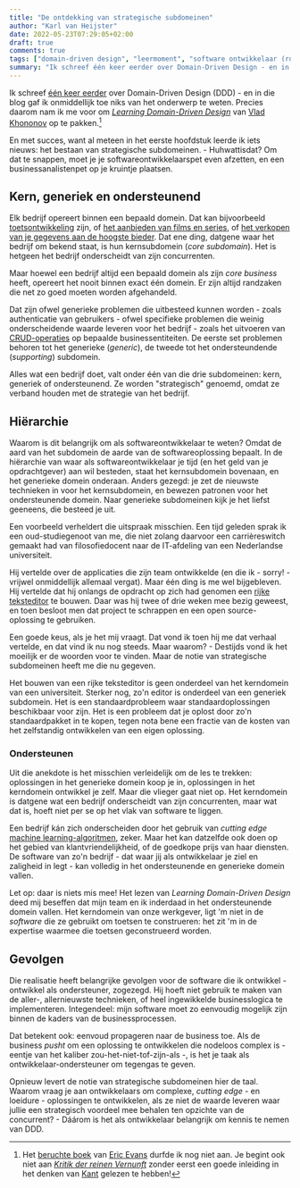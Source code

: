 ```yaml
---
title: "De ontdekking van strategische subdomeinen"
author: "Karl van Heijster"
date: 2022-05-23T07:29:05+02:00
draft: true
comments: true
tags: ["domain-driven design", "leermoment", "software ontwikkelaar (rol)", "strategische subdomeinen", "verantwoordelijkheid", "waarde"]
summary: "Ik schreef één keer eerder over Domain-Driven Design - en in die blog gaf ik onmiddellijk toe niks van het onderwerp te weten. Precies daarom nam ik me voor om *Learning Domain-Driven Design* van Vlad Khononov op te pakken. En met succes, want al meteen in het eerste hoofdstuk leerde ik iets nieuws: het bestaan van strategische subdomeinen."
---
```


Ik schreef [één keer eerder](/blog/21/08/domain-driven-design-en-ludwig-wittgenstein/) over Domain-Driven Design (DDD) - en in die blog gaf ik onmiddellijk toe niks van het onderwerp te weten. Precies daarom nam ik me voor om [*Learning Domain-Driven Design*](https://www.oreilly.com/library/view/learning-domain-driven-design/9781098100124/) van [Vlad Khononov](https://vladikk.com/) op te pakken.[^1]


En met succes, want al meteen in het eerste hoofdstuk leerde ik iets nieuws: het bestaan van strategische subdomeinen. - Huhwattisdat? Om dat te snappen, moet je je softwareontwikkelaarspet even afzetten, en een businessanalistenpet op je kruintje plaatsen. 


## Kern, generiek en ondersteunend


Elk bedrijf opereert binnen een bepaald domein. Dat kan bijvoorbeeld [toetsontwikkeling](https://www.cito.nl/) zijn, of [het aanbieden van films en series](https://www.netflix.com/nl/), of [het verkopen van je gegevens aan de hoogste bieder](https://www.facebook.com/). Dat ene ding, datgene waar het bedrijf om bekend staat, is hun kernsubdomein (*core subdomain*). Het is hetgeen het bedrijf onderscheidt van zijn concurrenten.


Maar hoewel een bedrijf altijd een bepaald domein als zijn *core business* heeft, opereert het nooit binnen exact één domein. Er zijn altijd randzaken die net zo goed moeten worden afgehandeld. 


Dat zijn ofwel generieke problemen die uitbesteed kunnen worden - zoals authenticatie van gebruikers - ofwel specifieke problemen die weinig onderscheidende waarde leveren voor het bedrijf - zoals het uitvoeren van [CRUD-operaties](https://en.wikipedia.org/wiki/Create,_read,_update_and_delete) op bepaalde businessentiteiten. De eerste set problemen behoren tot het generieke (*generic*), de tweede tot het ondersteundende (*supporting*) subdomein.


Alles wat een bedrijf doet, valt onder één van die drie subdomeinen: kern, generiek of ondersteunend. Ze worden "strategisch" genoemd, omdat ze verband houden met de strategie van het bedrijf.


## Hiërarchie


Waarom is dit belangrijk om als softwareontwikkelaar te weten? Omdat de aard van het subdomein de aarde van de softwareoplossing bepaalt. In de hiërarchie van waar als softwareontwikkelaar je tijd (en het geld van je opdrachtgever) aan wil besteden, staat het kernsubdomein bovenaan, en het generieke domein onderaan. Anders gezegd: je zet de nieuwste technieken in voor het kernsubdomein, en bewezen patronen voor het ondersteunende domein. Naar generieke subdomeinen kijk je het liefst geeneens, die besteed je uit. 


Een voorbeeld verheldert die uitspraak misschien. Een tijd geleden sprak ik een oud-studiegenoot van me, die niet zolang daarvoor een carrièreswitch gemaakt had van filosofiedocent naar de IT-afdeling van een Nederlandse universiteit.


Hij vertelde over de applicaties die zijn team ontwikkelde (en die ik - sorry! - vrijwel onmiddellijk allemaal vergat). Maar één ding is me wel bijgebleven. Hij vertelde dat hij onlangs de opdracht op zich had genomen een [rijke teksteditor](https://weblearn.ox.ac.uk/portal/help/TOCDisplay/content.hlp?docId=whatistherichtexteditor) te bouwen. Daar was hij twee of drie weken mee bezig geweest, en toen besloot men dat project te schrappen en een open source-oplossing te gebruiken.


Een goede keus, als je het mij vraagt. Dat vond ik toen hij me dat verhaal vertelde, en dat vind ik nu nog steeds. Maar waarom? - Destijds vond ik het moeilijk er de woorden voor te vinden. Maar de notie van strategische subdomeinen heeft me die nu gegeven. 


Het bouwen van een rijke teksteditor is geen onderdeel van het kerndomein van een universiteit. Sterker nog, zo'n editor is onderdeel van een generiek subdomein. Het is een standaardprobleem waar standaardoplossingen beschikbaar voor zijn. Het is een probleem dat je oplost door zo'n standaardpakket in te kopen, tegen nota bene een fractie van de kosten van het zelfstandig ontwikkelen van een eigen oplossing.


### Ondersteunen


Uit die anekdote is het misschien verleidelijk om de les te trekken: oplossingen in het generieke domein koop je in, oplossingen in het kerndomein ontwikkel je zelf. Maar die vlieger gaat niet op. Het kerndomein is datgene wat een bedrijf onderscheidt van zijn concurrenten, maar wat dat is, hoeft niet per se op het vlak van software te liggen.


Een bedrijf kán zich onderscheiden door het gebruik van *cutting edge* [machine learning-algoritmen](/blog/22/02/hoe-machines-leren/), zeker. Maar het kan datzelfde ook doen op het gebied van klantvriendelijkheid, of de goedkope prijs van haar diensten. De software van zo'n bedrijf - dat waar jij als ontwikkelaar je ziel en zaligheid in legt - kan volledig in het ondersteunende en generieke domein vallen.


Let op: daar is niets mis mee! Het lezen van *Learning Domain-Driven Design* deed mij beseffen dat mijn team en ik inderdaad in het ondersteunende domein vallen. Het kerndomein van onze werkgever, ligt 'm niet in de *software* die ze gebruikt om toetsen te construeren: het zit 'm in de expertise waarmee die toetsen geconstrueerd worden.


## Gevolgen


Die realisatie heeft belangrijke gevolgen voor de software die ik ontwikkel - ontwikkel als ondersteuner, zogezegd. Hij hoeft niet gebruik te maken van de aller-, allernieuwste technieken, of heel ingewikkelde businesslogica te implementeren. Integendeel: mijn software moet zo eenvoudig mogelijk zijn binnen de kaders van de businessprocessen. 


Dat betekent ook: eenvoud propageren naar de business toe. Als de business *pusht* om een oplossing te ontwikkelen die nodeloos complex is - eentje van het kaliber zou-het-niet-tof-zijn-als -, is het je taak als ontwikkelaar-ondersteuner om tegengas te geven. 


Opnieuw levert de notie van strategische subdomeinen hier de taal. Waarom vraag je aan ontwikkelaars om complexe, *cutting edge* - en loeidure - oplossingen te ontwikkelen, als ze niet de waarde leveren waar jullie een strategisch voordeel mee behalen ten opzichte van de concurrent? - Dáárom is het als ontwikkelaar belangrijk om kennis te nemen van DDD.


[^1]: Het [beruchte boek](https://www.dddcommunity.org/book/evans_2003/) van [Eric Evans](https://www.domainlanguage.com/) durfde ik nog niet aan. Je begint ook niet aan [*Kritik der reinen Vernunft*](https://nl.wikipedia.org/wiki/Kritik_der_reinen_Vernunft) zonder eerst een goede inleiding in het denken van [Kant](https://plato.stanford.edu/entries/kant/) gelezen te hebben!
